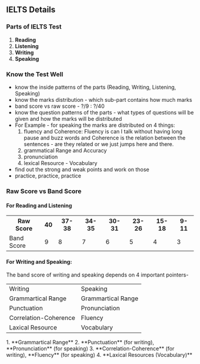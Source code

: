 ## **IELTS Details**

### **Parts of IELTS Test**
1. **Reading**
2. **Listening**
3. **Writing**
4. **Speaking**

### **Know the Test Well**
- know the inside patterns of the parts (Reading, Writing, Listening, Speaking)
- know the marks distribution - which sub-part contains how much marks
- band score vs raw score - ?/9 : ?/40
- know the question patterns of the parts - what types of questions will be given and how the marks will be distributed
- For Example - for speaking the marks are distributed on 4 things:
	1. fluency and Coherence: Fluency is can I talk without having long pause and buzz words and Coherence is the relation between the sentences - are they related or we just jumps here and there.
	2. grammatical Range and Accuracy
	3. pronunciation
	4. lexical Resource - Vocabulary
- find out the strong and weak points and work on those
- practice, practice, practice

### **Raw Score vs Band Score**
#### **For Reading and Listening**
<table >
    <tr>
        <th>Raw Score</th>
        <th>40</th>
        <th>37-38</th>
        <th>34-35</th>
        <th>30-31</th>
        <th>23-26</th>
        <th>15-18</th>
        <th>9-11</th>
    </tr>
    <tr>
        <td>Band Score</td>
        <td>9</td>
        <td>8</td>
        <td>7</td>
        <td>6</td>
        <td>5</td>
        <td>4</td>
        <td>3</td>
    </tr>
</table>

#### **For Writing and Speaking:**
The band score of writing and speaking depends on 4 important pointers-
<table>
    <tr>
        <td>Writing</td><td>Speaking</td>
    </tr>
    <tr>
        <td>Grammartical Range</td><td>Grammartical Range</td>
    </tr>
    <tr>
        <td>Punctuation</td><td>Pronunciation</td>
    </tr>
    <tr>
        <td>Correlation-Coherence</td><td>Fluency</td>
    </tr>
    <tr>
        <td>Laxical Resource</td><td>Vocabulary</td>
    </tr>
</table>
1. **Grammartical Range**
2. **Punctuation** (for writing), **Pronunciation** (for speaking)
3. **Correlation-Coherence** (for writing), **Fluency** (for speaking)
4. **Laxical Resources (Vocabulary)**
